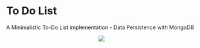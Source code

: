 # To Do List
A Minimalistic To-Do List implementation - Data Persistence with MongoDB

<p align="center">
  <img src="https://user-images.githubusercontent.com/68788406/181249962-533dddbb-6fc7-42c5-afcc-f8877fb8077e.png">
</p>
